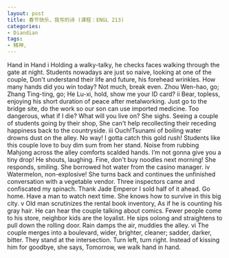 ```yaml
---
layout: post
title: 春节快乐，我写的诗 (课程：ENGL 213)
categories:
- Diandian
tags:
- 精神, 
---
```

Hand in Hand i Holding a walky-talky, he checks faces walking through the gate at night. Students nowadays are just so naive, looking at one of the couple, Don't understand their life and future, his forehead wrinkles. How many hands did you win today? Not much, break even. Zhou Wen-hao, go; Zhang Ting-ting, go; He Lu-xi, hold, show me your ID card? ii Bear, topless, enjoying his short duration of peace after metalworking. Just go to the bridge site, do the work so our son can use imported medicine. Too dangerous, what if I die? What will you live on? She sighs. Seeing a couple of students going by their shop, She can't help recollecting their receding happiness back to the countryside. iii Ouch!Tsunami of boiling water drowns dust on the alley. No way! I gotta catch this gold rush! Students like this couple love to buy dim sum from her stand. Noise from rubbing Mahjong across the alley comforts scalded hands. I’m not gonna give you a tiny drop! He shouts, laughing. Fine, don't buy noodles next morning! She responds, smiling. She borrowed hot water from the casino manager. iv Watermelon, non-explosive! She turns back and continues the unfinished conversation with a vegetable vendor. Three inspectors came and confiscated my spinach. Thank Jade Emperor I sold half of it ahead. Go home. Have a man to watch next time. She knows how to survive in this big city. v Old man scrutinizes the rental book inventory, As if he is counting his gray hair. He can hear the couple talking about comics. Fewer people come to his store, neighbor kids are the loyalist. He sips oolong and straightens to pull down the rolling door. Rain damps the air, muddies the alley. vi The couple merges into a boulevard, wider, brighter, cleaner; sadder, darker, bitter. They stand at the intersection. Turn left, turn right. Instead of kissing him for goodbye, she says, Tomorrow, we walk hand in hand.